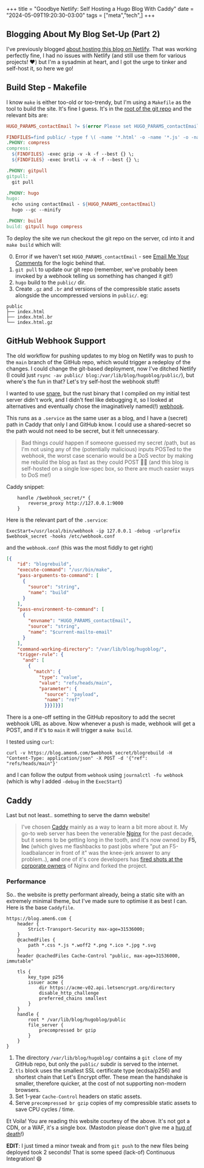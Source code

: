 +++
title = "Goodbye Netlify: Self Hosting a Hugo Blog With Caddy"
date = "2024-05-09T19:20:30-03:00"
tags = ["meta","tech",]
+++

## Blogging About My Blog Set-Up (Part 2)

I've previously blogged [about hosting this blog on Netlify](/blog/2024/03/setting-up-a-hugo-static-site-on-netlify/). That was working perfectly fine, I had no issues with Netlify (and still use them for various projects! :heart:) but I'm a sysadmin at heart, and I got the urge to tinker and self-host it, so here we go!

## Build Step - Makefile

I know `make` is either too-old or too-trendy, but I'm using a `Makefile` as the tool to build the site. It's fine I guess. It's in the [root of the git repo](https://github.com/mackenzie-remote/hugoblog/blob/main/Makefile) and the relevant bits are:

```Makefile
HUGO_PARAMS_contactEmail ?= $(error Please set HUGO_PARAMS_contactEmail)

FINDFILES=find public/ -type f \( -name '*.html' -o -name '*.js' -o -name '*.css' -o -name '*.txt' -o -name '*.xml' -o -name '*.svg' \)
.PHONY: compress
compress:
  ${FINDFILES} -exec gzip -v -k -f --best {} \;
  ${FINDFILES} -exec brotli -v -k -f --best {} \;

.PHONY: gitpull
gitpull:
  git pull

.PHONY: hugo
hugo:
  echo using contactEmail - ${HUGO_PARAMS_contactEmail}
  hugo --gc --minify

.PHONY: build
build: gitpull hugo compress
```

To deploy the site we run checkout the git repo on the server, cd into it and `make build` which will:

0. Error if we haven't set `HUGO_PARAMS_contactEmail` - see [Email Me Your Comments](/blog/2024/04/email-me-your-comments/) for the logic behind that.
1. `git pull` to update our git repo (remember, we've probably been invoked by a webhook telling us something has changed it git!)
2. `hugo` build to the `public/` dir.
3. Create `.gz` and `.br` and versions of the compressible static assets alongside the uncompressed versions in `public/`. eg:
```shell
public
├── index.html
├── index.html.br
└── index.html.gz
```

## GitHub Webhook Support

The old workflow for pushing updates to my blog on Netlify was to push to the `main` branch of the GitHub repo, which would trigger a redeploy of the changes. I could change the git-based deployment, now I've ditched Netlify (I could just `rsync -av public/ blog:/var/lib/blog/hugoblog/public/`), but where's the fun in that? Let's try self-host the webhook stuff!

I wanted to use [snare](https://tratt.net/laurie/src/snare/), but the rust binary that I compiled on my initial test server didn't work, and I didn't feel like debugging it, so I looked at alternatives and eventually chose the imaginatively named(!) [webhook](https://github.com/adnanh/webhook).

This runs as a `.service` as the same user as a blog, and I have a (secret) path in Caddy that only I and GitHub know. I could use a shared-secret so the path would not need to be secret, but it felt unnecessary.

> Bad things *could* happen if someone guessed my secret /path, but as I'm not using any of the (potentially malicious) inputs POSTed to the webhook, the worst case scenario would be a DoS vector by making me rebuild the blog as fast as they could POST :woman_shrugging: (and this blog is self-hosted on a single low-spec box, so there are much easier ways to DoS me!)

Caddy snippet:

```caddy
	handle /$webhook_secret/* {
		reverse_proxy http://127.0.0.1:9000
	}
```

Here is the relevant part of the `.service`:

```
ExecStart=/usr/local/bin/webhook -ip 127.0.0.1 -debug -urlprefix $webhook_secret -hooks /etc/webhook.conf
```

and the `webhook.conf` (this was the most fiddly to get right)

```json
[{
    "id": "blogrebuild",
    "execute-command": "/usr/bin/make",
    "pass-arguments-to-command": [
      {
        "source": "string",
        "name": "build"
      }
    ],
    "pass-environment-to-command": [
      {
        "envname": "HUGO_PARAMS_contactEmail",
        "source": "string",
        "name": "$current-mailto-email"
      }
    ],
    "command-working-directory": "/var/lib/blog/hugoblog/",
    "trigger-rule": {
      "and": [
        {
          "match": {
            "type": "value",
            "value": "refs/heads/main",
            "parameter": {
              "source": "payload",
              "name": "ref"
              }}}]}}]
```

There is a one-off setting in the GitHub repository to add the secret webhook URL as above. Now whenever a push is made, webhook will get a POST, and if it's to `main` it will trigger a `make build`.

I tested using `curl`:

```
curl -v https://blog.amen6.com/$webhook_secret/blogrebuild -H "Content-Type: application/json" -X POST -d '{"ref": "refs/heads/main"}'
```

and I can follow the output from `webhook` using `journalctl -fu webhook` (which is why I added `-debug` in the `ExecStart`)

## Caddy

Last but not least.. something to serve the damn website!

> I've chosen [Caddy](https://caddyserver.com/) mainly as a way to learn a bit more about it. My go-to web server has been the venerable [Nginx](https://en.wikipedia.org/wiki/Nginx#History) for the past decade, but it seems to be getting long in the tooth, and it's now owned by **F5, Inc** (which gives me flashbacks to past jobs where "put an F5-loadbalancer in front of it" was the knee-jerk answer to any problem..), **and** one of it's core developers has [fired shots at the corporate owners](https://www.phoronix.com/news/Nginx-Forked-To-Freenginx) of Nginx and forked the project.

### Performance

So.. the website is pretty performant already, being a static site with an extremely minimal theme, but I've made sure to optimise it as best I can. Here is the base `Caddyfile`.

```Caddy
https://blog.amen6.com {
	header {
		Strict-Transport-Security max-age=31536000;
	}
	@cachedFiles {
		path *.css *.js *.woff2 *.png *.ico *.jpg *.svg
	}
	header @cachedFiles Cache-Control "public, max-age=31536000, immutable"

	tls {
		key_type p256
		issuer acme {
			dir https://acme-v02.api.letsencrypt.org/directory
			disable_http_challenge
			preferred_chains smallest
		}
	}
	handle {
		root * /var/lib/blog/hugoblog/public
		file_server {
			precompressed br gzip
		}
	}
}
```

1. The directory `/var/lib/blog/hugoblog/` contains a `git clone` of my GitHub repo, but only the `public/` subdir is served to the internet.
2. `tls` block uses the smallest SSL certificate type (ecdsa/p256) and shortest chain that Let's Encrypt offer. These mean the handshake is smaller, therefore quicker, at the cost of not supporting non-modern browsers.
3. Set 1-year `Cache-Control` headers on static assets.
4. Serve `precompressed br gzip` copies of my compressible static assets to save CPU cycles / time.

Et Voila! You are reading this website courtesy of the above. It's not got a CDN, or a WAF, it's a single box. (Mastodon please don't give me a [hug of death](https://news.itsfoss.com/mastodon-link-problem/)!)

**EDIT**: I just timed a minor tweak and from `git push` to the new files being deployed took 2 seconds! That is some speed (lack-of) Continuous Integration! :smile: